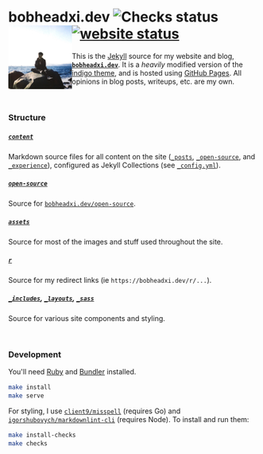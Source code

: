 # bobheadxi.dev ![Checks status](https://github.com/bobheadxi/bobheadxi.github.io/workflows/Checks/badge.svg) [![website status](https://img.shields.io/website/https/bobheadxi.dev.svg?down_color=lightgrey&down_message=offline&label=website&up_message=online)](https://bobheadxi.dev) <img align="left" width=128 src="/assets/images/profile.jpg"/>

This is the [Jekyll](https://jekyllrb.com/) source for my website and blog, [**`bobheadxi.dev`**](https://bobheadxi.dev).
It is a *heavily* modified version of the [indigo theme](https://github.com/sergiokopplin/indigo),
and is hosted using [GitHub Pages](https://pages.github.com/). All opinions in blog posts, writeups, etc. are my own.

<br />

### Structure

##### [`content`](/content)

Markdown source files for all content on the site ([`_posts`](content/_posts), [`_open-source`](content/_open-source), and [`_experience`](content/_experience)), configured as Jekyll Collections (see [`_config.yml`](./_config.yml)).

##### [`open-source`](/open-source)

Source for [`bobheadxi.dev/open-source`](https://bobheadxi.dev/open-source).

##### [`assets`](/assets)

Source for most of the images and stuff used throughout the site.

##### [`r`](/r)

Source for my redirect links (ie `https://bobheadxi.dev/r/...`).

##### [`_includes`](/_includes), [`_layouts`](/_layouts), [`_sass`](/_sass)

Source for various site components and styling.

<br />

### Development

You'll need [Ruby](https://www.ruby-lang.org/en/documentation/installation/) and [Bundler](https://bundler.io/) installed.

```sh
make install
make serve
```

For styling, I use [`client9/misspell`](https://github.com/client9/misspell) (requires Go) and [`igorshubovych/markdownlint-cli`](https://github.com/igorshubovych/markdownlint-cli) (requires Node). To install and run them:

```sh
make install-checks
make checks
```
